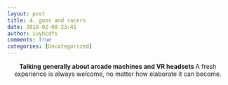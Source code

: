 ```yaml
---
layout: post
title: 4. guns and racers
date: 2018-02-08 23:41
author: iuyhcdfs
comments: true
categories: [Uncategorized]
---
```

<p style="text-align:center;"><strong>Talking generally about arcade machines and VR headsets
</strong>A fresh experience is always welcome, no matter how elaborate it can become.</p>
&nbsp;
